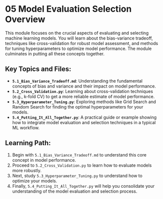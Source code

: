# 05 Model Evaluation Selection Overview

This module focuses on the crucial aspects of evaluating and selecting machine learning models. You will learn about the bias-variance tradeoff, techniques like cross-validation for robust model assessment, and methods for tuning hyperparameters to optimize model performance. The module culminates in putting all these concepts together.

## Key Topics and Files:

-   **`5.1_Bias_Variance_Tradeoff.md`**: Understanding the fundamental concepts of bias and variance and their impact on model performance.
-   **`5.2_Cross_Validation.py`**: Learning about cross-validation techniques (e.g., k-fold CV) to get a more reliable estimate of model performance.
-   **`5.3_Hyperparameter_Tuning.py`**: Exploring methods like Grid Search and Random Search for finding the optimal hyperparameters for your models.
-   **`5.4_Putting_It_All_Together.py`**: A practical guide or example showing how to integrate model evaluation and selection techniques in a typical ML workflow.

## Learning Path:

1.  Begin with `5.1_Bias_Variance_Tradeoff.md` to understand this core concept in model performance.
2.  Proceed to `5.2_Cross_Validation.py` to learn how to evaluate models more robustly.
3.  Next, study `5.3_Hyperparameter_Tuning.py` to understand how to optimize your models.
4.  Finally, `5.4_Putting_It_All_Together.py` will help you consolidate your understanding of the model evaluation and selection process.
